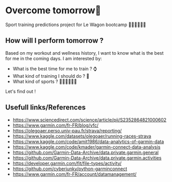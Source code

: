 # Overcome tomorrow💪
Sport training predictions project for Le Wagon bootcamp 🏃‍♀️🚵‍♀️🏊‍♂️

## How will I perform tomorrow ?
Based on my workout and wellness history, I want to know what is the best for me in the coming days.
I am interested by:
* What is the best time for me to train ? ⌚
* What kind of training I should do ? 🥵
* What kind of sports ? 🏃‍♀️🚵‍♀️🏊‍♂️

Let's find out !

## Usefull links/References

* https://www.sciencedirect.com/science/article/pii/S2352864821000602
* https://www.garmin.com/fr-FR/blog/vfc/
* https://olegoaer.perso.univ-pau.fr/strava/reporting/
* https://www.kaggle.com/datasets/olegoaer/running-races-strava
* https://www.kaggle.com/code/amit1986/data-analytics-of-garmin-data
* https://www.kaggle.com/code/kmader/garmin-connect-data-analysis
* https://github.com/Garmin-Data-Archive/data.private.garmin.general
* https://github.com/Garmin-Data-Archive/data.private.garmin.activities
* https://developer.garmin.com/fit/file-types/activity/
* https://github.com/cyberjunky/python-garminconnect
* https://www.garmin.com/fr-FR/account/datamanagement/
